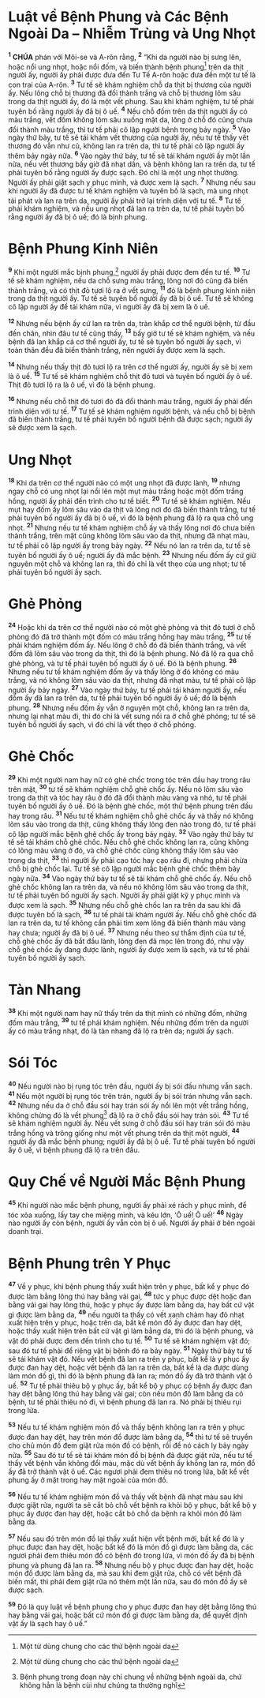 # Luật về Bệnh Phung và Các Bệnh Ngoài Da – Nhiễm Trùng và Ung Nhọt
<sup><b>1</b></sup> **CHÚA** phán với Môi-se và A-rôn rằng, <sup><b>2</b></sup> “Khi da người nào bị sưng lên, hoặc nổi ung nhọt, hoặc nổi đốm, và biến thành bệnh phung[^1-a72cb15a-ead6-42bc-b810-aeff956154cd] trên da thịt người ấy, người ấy phải được đưa đến Tư Tế A-rôn hoặc đưa đến một tư tế là con trai của A-rôn. <sup><b>3</b></sup> Tư tế sẽ khám nghiệm chỗ da thịt bị thương của người ấy. Nếu lông chỗ bị thương đã đổi thành trắng và chỗ bị thương lõm sâu trong da thịt người ấy, đó là một vết phung. Sau khi khám nghiệm, tư tế phải tuyên bố rằng người ấy đã bị ô uế. <sup><b>4</b></sup> Nếu chỗ đốm trên da thịt người ấy có màu trắng, vết đốm không lõm sâu xuống mặt da, lông ở chỗ đó cũng chưa đổi thành màu trắng, thì tư tế phải cô lập người bệnh trong bảy ngày. <sup><b>5</b></sup> Vào ngày thứ bảy, tư tế sẽ tái khám vết thương của người ấy, nếu tư tế thấy vết thương đó vẫn như cũ, không lan ra trên da, thì tư tế phải cô lập người ấy thêm bảy ngày nữa. <sup><b>6</b></sup> Vào ngày thứ bảy, tư tế sẽ tái khám người ấy một lần nữa, nếu vết thương bấy giờ đã nhạt dần, và bệnh không lan ra trên da, tư tế phải tuyên bố rằng người ấy được sạch. Đó chỉ là một ung nhọt thường. Người ấy phải giặt sạch y phục mình, và được xem là sạch. <sup><b>7</b></sup> Nhưng nếu sau khi người ấy đã được tư tế khám nghiệm và tuyên bố là sạch, mà ung nhọt tái phát và lan ra trên da, người ấy phải trở lại trình diện với tư tế. <sup><b>8</b></sup> Tư tế phải khám nghiệm, và nếu ung nhọt đã lan ra trên da, tư tế phải tuyên bố rằng người ấy đã bị ô uế; đó là bịnh phung.


# Bệnh Phung Kinh Niên
<sup><b>9</b></sup> Khi một người mắc bịnh phung,[^2-a72cb15a-ead6-42bc-b810-aeff956154cd] người ấy phải được đem đến tư tế. <sup><b>10</b></sup> Tư tế sẽ khám nghiệm, nếu da chỗ sưng màu trắng, lông nơi đó cũng đã biến thành trắng, và có thịt đỏ tươi lộ ra ở vết sưng, <sup><b>11</b></sup> đó là bệnh phung kinh niên trong da thịt người ấy. Tư tế sẽ tuyên bố người ấy đã bị ô uế. Tư tế sẽ không cô lập người ấy để tái khám nữa, vì người ấy đã bị xem là ô uế.

<sup><b>12</b></sup> Nhưng nếu bệnh ấy cứ lan ra trên da, tràn khắp cơ thể người bệnh, từ đầu đến chân, nhìn đâu tư tế cũng thấy, <sup><b>13</b></sup> bấy giờ tư tế sẽ khám nghiệm, và nếu bệnh đã lan khắp cả cơ thể người ấy, tư tế sẽ tuyên bố người ấy sạch, vì toàn thân đều đã biến thành trắng, nên người ấy được xem là sạch.

<sup><b>14</b></sup> Nhưng nếu thấy thịt đỏ tươi lộ ra trên cơ thể người ấy, người ấy sẽ bị xem là ô uế. <sup><b>15</b></sup> Tư tế sẽ khám nghiệm chỗ thịt đỏ tươi và tuyên bố người ấy ô uế. Thịt đỏ tươi lộ ra là ô uế, vì đó là bệnh phung.

<sup><b>16</b></sup> Nhưng nếu chỗ thịt đỏ tươi đó đã đổi thành màu trắng, người ấy phải đến trình diện với tư tế. <sup><b>17</b></sup> Tư tế sẽ khám nghiệm người bệnh, và nếu chỗ bị bệnh đã biến thành trắng, tư tế phải tuyên bố người bệnh đã được sạch; người ấy sẽ được xem là sạch.


# Ung Nhọt
<sup><b>18</b></sup> Khi da trên cơ thể người nào có một ung nhọt đã được lành, <sup><b>19</b></sup> nhưng ngay chỗ có ung nhọt lại nổi lên một mụt màu trắng hoặc một đốm trắng hồng, người ấy phải đến trình cho tư tế biết. <sup><b>20</b></sup> Tư tế sẽ khám nghiệm. Nếu mụt hay đốm ấy lõm sâu vào da thịt và lông nơi đó đã biến thành trắng, tư tế phải tuyên bố người ấy đã bị ô uế, vì đó là bệnh phung đã lộ ra qua chỗ ung nhọt. <sup><b>21</b></sup> Nhưng nếu tư tế khám nghiệm chỗ ấy và thấy lông nơi đó chưa biến thành trắng, trên mặt cũng không lõm sâu vào da thịt, nhưng đã nhạt màu, tư tế phải cô lập người ấy trong bảy ngày. <sup><b>22</b></sup> Nếu nó lan ra trên da, tư tế sẽ tuyên bố người ấy ô uế; người ấy đã mắc bệnh. <sup><b>23</b></sup> Nhưng nếu đốm ấy cứ giữ nguyên một chỗ và không lan ra, thì đó chỉ là vết thẹo của ung nhọt; tư tế phải tuyên bố người ấy sạch.


# Ghẻ Phỏng
<sup><b>24</b></sup> Hoặc khi da trên cơ thể người nào có một ghẻ phỏng và thịt đỏ tươi ở chỗ phỏng đó đã trở thành một đốm có màu trắng hồng hay màu trắng, <sup><b>25</b></sup> tư tế phải khám nghiệm đốm ấy. Nếu lông ở chỗ đó đã biến thành trắng, và vết đốm đã lõm sâu vào trong da thịt, thì đó là bệnh phung. Nó đã lộ ra qua chỗ ghẻ phỏng, và tư tế phải tuyên bố người ấy ô uế. Đó là bệnh phung. <sup><b>26</b></sup> Nhưng nếu tư tế khám nghiệm đốm ấy và thấy lông ở đó không có màu trắng, và nó không lõm sâu vào da thịt, nhưng đã nhạt màu, tư tế phải cô lập người ấy bảy ngày. <sup><b>27</b></sup> Vào ngày thứ bảy, tư tế phải tái khám người ấy, nếu đốm ấy đã lan ra trên da, tư tế phải tuyên bố người ấy ô uế; đó là bệnh phung. <sup><b>28</b></sup> Nhưng nếu đốm ấy vẫn ở nguyên một chỗ, không lan ra trên da, nhưng lại nhạt màu đi, thì đó chỉ là vết sưng nổi ra ở chỗ ghẻ phỏng; tư tế sẽ tuyên bố người ấy sạch, vì đó chỉ là vết thẹo ở chỗ phỏng.


# Ghẻ Chốc
<sup><b>29</b></sup> Khi một người nam hay nữ có ghẻ chốc trong tóc trên đầu hay trong râu trên mặt, <sup><b>30</b></sup> tư tế sẽ khám nghiệm chỗ ghẻ chốc ấy. Nếu nó lõm sâu vào trong da thịt và tóc hay râu ở đó đã đổi thành màu vàng và nhỏ, tư tế phải tuyên bố người ấy ô uế. Đó là bệnh ghẻ chốc, một thứ bệnh phung trên đầu hay trong râu. <sup><b>31</b></sup> Nếu tư tế khám nghiệm chỗ ghẻ chốc ấy và thấy nó không lõm sâu vào trong da thịt, cũng không thấy lông đen nào trong đó, tư tế phải cô lập người mắc bệnh ghẻ chốc ấy trong bảy ngày. <sup><b>32</b></sup> Vào ngày thứ bảy tư tế sẽ tái khám chỗ ghẻ chốc. Nếu chỗ ghẻ chốc không lan ra, cũng không có lông màu vàng ở đó, và chỗ ghẻ chốc cũng không thấy lõm sâu vào trong da thịt, <sup><b>33</b></sup> thì người ấy phải cạo tóc hay cạo râu đi, nhưng phải chừa chỗ bị ghẻ chốc lại. Tư tế sẽ cô lập người mắc bệnh ghẻ chốc thêm bảy ngày nữa. <sup><b>34</b></sup> Vào ngày thứ bảy tư tế sẽ tái khám chỗ ghẻ chốc ấy. Nếu chỗ ghẻ chốc không lan ra trên da, và nếu nó không lõm sâu vào trong da thịt, tư tế phải tuyên bố người ấy sạch. Người ấy phải giặt kỹ y phục mình và được xem là sạch. <sup><b>35</b></sup> Nhưng nếu chỗ ghẻ chốc lan ra trên da sau khi đã được tuyên bố là sạch, <sup><b>36</b></sup> tư tế phải tái khám người ấy. Nếu chỗ ghẻ chốc đã lan ra trên da, tư tế không cần phải tìm xem lông đã biến thành màu vàng hay chưa; người ấy đã bị ô uế. <sup><b>37</b></sup> Nhưng nếu theo sự thẩm định của tư tế, chỗ ghẻ chốc ấy đã bắt đầu lành, lông đen đã mọc lên trong đó, như vậy chỗ ghẻ chốc ấy đang được lành, người ấy được xem là sạch, và tư tế phải tuyên bố người ấy sạch.


# Tàn Nhang
<sup><b>38</b></sup> Khi một người nam hay nữ thấy trên da thịt mình có những đốm, những đốm màu trắng, <sup><b>39</b></sup> tư tế phải khám nghiệm. Nếu những đốm trên da người ấy có màu trắng nhạt, đó là tàn nhang đã lộ ra trên da; người ấy sạch.


# Sói Tóc
<sup><b>40</b></sup> Nếu người nào bị rụng tóc trên đầu, người ấy bị sói đầu nhưng vẫn sạch. <sup><b>41</b></sup> Nếu một người bị rụng tóc trên trán, người ấy bị sói trán nhưng vẫn sạch. <sup><b>42</b></sup> Nhưng nếu da ở chỗ đầu sói hay trán sói ấy nổi lên một vết trắng hồng, không chừng đó là vết phung[^3-a72cb15a-ead6-42bc-b810-aeff956154cd] đã lộ ra ở chỗ đầu sói hay trán sói. <sup><b>43</b></sup> Tư tế sẽ khám nghiệm người ấy. Nếu vết sưng ở chỗ đầu sói hay trán sói đó màu trắng hồng và trông giống như một vết phung trên da thịt một người, <sup><b>44</b></sup> người ấy đã mắc bệnh phung; người ấy đã bị ô uế. Tư tế phải tuyên bố người ấy ô uế, vì bệnh phung đã lộ ra trên đầu.


# Quy Chế về Người Mắc Bệnh Phung
<sup><b>45</b></sup> Khi người nào mắc bệnh phung, người ấy phải xé rách y phục mình, để tóc xõa xuống, lấy tay che miệng mình, và kêu lớn, ‘Ô uế! Ô uế!’ <sup><b>46</b></sup> Ngày nào người ấy còn bệnh, người ấy vẫn còn bị ô uế. Người ấy phải ở bên ngoài doanh trại.


# Bệnh Phung trên Y Phục
<sup><b>47</b></sup> Về y phục, khi bệnh phung thấy xuất hiện trên y phục, bất kể y phục đó được làm bằng lông thú hay bằng vải gai, <sup><b>48</b></sup> tức y phục được dệt hoặc đan bằng vải gai hay lông thú, hoặc y phục ấy được làm bằng da, hay bất cứ vật gì được làm bằng da, <sup><b>49</b></sup> nếu người ta thấy có vết xanh chàm hay đỏ nhạt xuất hiện trên y phục, hoặc trên da, bất kể món đồ ấy được đan hay dệt, hoặc thấy xuất hiện trên bất cứ vật gì làm bằng da, thì đó là bệnh phung, và vật đó phải được đem đến trình cho tư tế. <sup><b>50</b></sup> Tư tế sẽ khám nghiệm vật đó; sau đó tư tế phải để riêng vật bị bệnh đó ra bảy ngày. <sup><b>51</b></sup> Ngày thứ bảy tư tế sẽ tái khám vật đó. Nếu vết bệnh đã lan ra trên y phục, bất kể là y phục ấy được đan hay dệt, hoặc vết bệnh đã lan ra trên da, bất kể là da được dùng làm món đồ gì, thì đó là bệnh phung đã lan ra; món đồ ấy đã trở thành vật ô uế. <sup><b>52</b></sup> Tư tế phải thiêu bộ y phục ấy, bất kể bộ y phục có bệnh ấy được đan hay dệt bằng lông thú hay bằng vải gai; còn nếu món đồ làm bằng da có bệnh, tư tế phải thiêu nó đi, vì bệnh phung đã lan ra. Nó phải bị thiêu rụi trong lửa.

<sup><b>53</b></sup> Nếu tư tế khám nghiệm món đồ và thấy bệnh không lan ra trên y phục được đan hay dệt, hay trên món đồ được làm bằng da, <sup><b>54</b></sup> thì tư tế sẽ truyền cho chủ món đồ đem giặt rửa món đồ có bệnh, rồi để nó cách ly bảy ngày nữa. <sup><b>55</b></sup> Sau đó tư tế sẽ tái khám món đồ bị bệnh đã được giặt rửa, nếu tư tế thấy vết bệnh vẫn không đổi màu, mặc dù vết bệnh ấy không lan ra, món đồ ấy đã trở thành vật ô uế. Các ngươi phải đem thiêu nó trong lửa, bất kể vết phung ấy ở mặt trong hay mặt ngoài của món đồ.

<sup><b>56</b></sup> Nếu tư tế khám nghiệm món đồ và thấy vết bệnh đã nhạt màu sau khi được giặt rửa, người ta sẽ cắt bỏ chỗ vết bệnh ra khỏi bộ y phục, bất kể bộ y phục ấy được đan hay dệt, hoặc cắt bỏ chỗ da bệnh ra khỏi món đồ làm bằng da.

<sup><b>57</b></sup> Nếu sau đó trên món đồ lại thấy xuất hiện vết bệnh mới, bất kể đó là y phục được đan hay dệt, hoặc bất kể đó là món đồ gì được làm bằng da, các ngươi phải đem thiêu món đồ có bệnh đó trong lửa, vì món đồ ấy đã bị bệnh phung và phung đã lan ra. <sup><b>58</b></sup> Nhưng nếu bộ y phục được đan hay dệt, hoặc món đồ được làm bằng da, mà sau khi đem giặt rửa, chỗ có vết bệnh đã biến mất, thì phải đem giặt rửa nó thêm một lần nữa, sau đó món đồ ấy sẽ được sạch.

<sup><b>59</b></sup> Đó là quy luật về bệnh phung cho y phục được đan hay dệt bằng lông thú hay bằng vải gai, hoặc bất cứ món đồ gì được làm bằng da, để quyết định vật ấy là sạch hay ô uế.”

[^1-a72cb15a-ead6-42bc-b810-aeff956154cd]: Một từ dùng chung cho các thứ bệnh ngoài da
[^2-a72cb15a-ead6-42bc-b810-aeff956154cd]: Một từ dùng chung cho các thứ bệnh ngoài da
[^3-a72cb15a-ead6-42bc-b810-aeff956154cd]: Bệnh phung trong đoạn này chỉ chung về những bệnh ngoài da, chứ không hẳn là bệnh cùi như chúng ta thường nghĩ